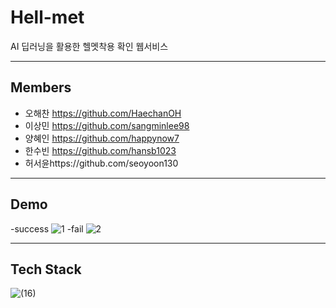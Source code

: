 # Hell-met

 AI 딥러닝을 활용한 헬멧착용 확인 웹서비스
 
---

## Members

- 오해찬 https://github.com/HaechanOH
- 이상민 https://github.com/sangminlee98
- 양혜인 https://github.com/happynow7
- 한수빈 https://github.com/hansb1023
- 허서윤https://github.com/seoyoon130

---------------------

## Demo
-success
![1](https://user-images.githubusercontent.com/83197138/123940765-75591a80-d9d4-11eb-9f5e-e3f86e9667d7.gif)
-fail
![2](https://user-images.githubusercontent.com/83197138/123940770-75f1b100-d9d4-11eb-8f6a-330f7894dbf8.gif)

----------------------

## Tech Stack
![(16)](https://user-images.githubusercontent.com/83197138/124066826-51e5ac80-da74-11eb-85dc-88a0878ba468.png)
